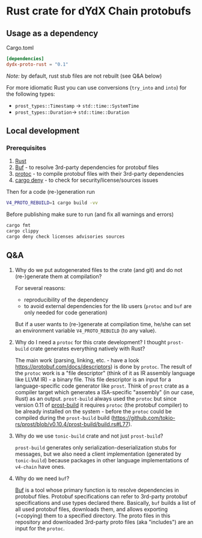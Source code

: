 # Rust crate for dYdX Chain protobufs

## Usage as a dependency

Cargo.toml

```toml
[dependencies]
dydx-proto-rust = "0.1"
```

*Note:* by default, rust stub files are not rebuilt (see Q&A below)

For more idiomatic Rust you can use conversions (`try_into` and `into`) for the following types:
* `prost_types::Timestamp` -> `std::time::SystemTime`
* `prost_types::Duration`-> `std::time::Duration`

## Local development

### Prerequisites
1) [Rust](https://www.rust-lang.org/tools/install)
2) [Buf](https://github.com/bufbuild/buf?tab=readme-ov-file#installation) - to resolve 3rd-party dependencies for protobuf files
3) [protoc](https://github.com/protocolbuffers/protobuf#protobuf-compiler-installation) - to compile protobuf files with their 3rd-party dependencies
4) [cargo deny](https://github.com/EmbarkStudios/cargo-deny) - to check for security/license/sources issues

Then for a code (re-)generation run

```sh
V4_PROTO_REBUILD=1 cargo build -vv
```

Before publishing make sure to run (and fix all warnings and errors)

```sh
cargo fmt
cargo clippy
cargo deny check licenses advisories sources
```

## Q&A

1) Why do we put autogenerated files to the crate (and git) and do not (re-)generate them at compilation?

    For several reasons:
    * reproducibility of the dependency
    * to avoid external dependencies for the lib users (`protoc` and `buf` are only needed for code generation)

    But if a user wants to (re-)generate at compilation time, he/she can set an environment variable `V4_PROTO_REBUILD` (to any value).

2) Why do I need a `protoc` for this crate development? I thought `prost-build` crate generates everything natively with Rust?

    The main work (parsing, linking, etc. - have a look https://protobuf.com/docs/descriptors) is done by `protoc`.
    The result of the `protoc` work is a "file descriptor" (think of it as IR assembly language like LLVM IR) - a binary file. This file descriptor is an input for a language-specific code generator like `prost`. Think of `prost` crate as a compiler target which generates a ISA-specific "assembly" (in our case, Rust) as an output.
    `prost-build` always used the `protoc` but since version 0.11 of [prost-build](https://github.com/tokio-rs/prost?tab=readme-ov-file#protoc) it requires `protoc` (the protobuf compiler) to be already installed on the system - before the `protoc` could be compiled during the `prost-build` build (https://github.com/tokio-rs/prost/blob/v0.10.4/prost-build/build.rs#L77).

3) Why do we use `tonic-build` crate and not just `prost-build`?

    `prost-build` generates only serialization-deserialization stubs for messages, but we also need a client implementation (generated by `tonic-build`) because packages in other language implementations of `v4-chain` have ones.

4) Why do we need `buf`?

    [Buf](https://buf.build/) is a tool whose primary function is to resolve dependencies in protobuf files. Protobuf specifications can refer to 3rd-party protobuf specifications and use types declared there. Basically, `buf` builds a list of all used protobuf files, downloads them, and allows exporting (=copying) them to a specified directory. The proto files in this repository and downloaded 3rd-party proto files (aka "includes") are an input for the `protoc`.
